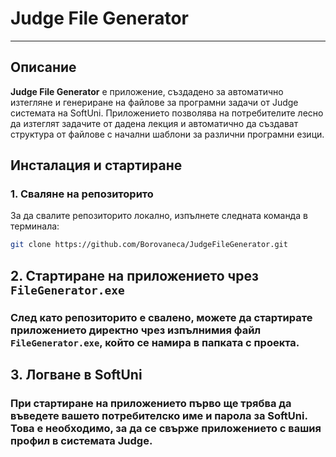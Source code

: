 # Judge File Generator

---

## Описание

**Judge File Generator** е приложение, създадено за автоматично изтегляне и генериране на файлове за програмни задачи от Judge системата на SoftUni. Приложението позволява на потребителите лесно да изтеглят задачите от дадена лекция и автоматично да създават структура от файлове с начални шаблони за различни програмни езици.

## Инсталация и стартиране

### 1. Сваляне на репозиторито

За да свалите репозиторито локално, изпълнете следната команда в терминала:

```bash
git clone https://github.com/Borovaneca/JudgeFileGenerator.git
```

## 2. Стартиране на приложението чрез `FileGenerator.exe`

### След като репозиторито е свалено, можете да стартирате приложението директно чрез изпълнимия файл `FileGenerator.exe`, който се намира в папката с проекта.

## 3. Логване в SoftUni

### При стартиране на приложението първо ще трябва да въведете вашето потребителско име и парола за SoftUni. Това е необходимо, за да се свърже приложението с вашия профил в системата Judge.
